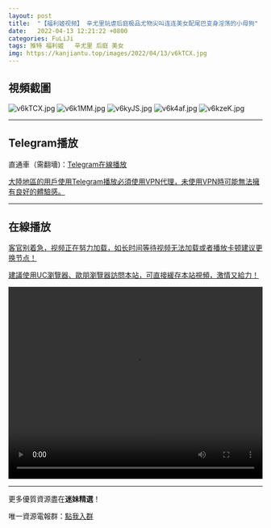 ```yaml
---
layout: post
title:  "【福利姬视频】 辛尤里玩虐后庭极品尤物尖叫连连美女配尾巴变身淫荡的小母狗"
date:   2022-04-13 12:21:22 +0800
categories: FuLiJi
tags: 推特 福利姬   辛尤里 后庭 美女
img: https://kanjiantu.top/images/2022/04/13/v6kTCX.jpg
---
```



## 視頻截圖

![v6kTCX.jpg](https://kanjiantu.top/images/2022/04/13/v6kTCX.jpg)
![v6k1MM.jpg](https://kanjiantu.top/images/2022/04/13/v6k1MM.jpg)
![v6kyJS.jpg](https://kanjiantu.top/images/2022/04/13/v6kyJS.jpg)
![v6k4af.jpg](https://kanjiantu.top/images/2022/04/13/v6k4af.jpg)
![v6kzeK.jpg](https://kanjiantu.top/images/2022/04/13/v6kzeK.jpg)

* * *
## Telegram播放

直通車（需翻墻)：[Telegram在線播放](https://t.me/mimeijingxuan/695)

<u>大陸地區的用戶使用Telegram播放必須使用VPN代理，未使用VPN時可能無法擁有良好的體驗感。</u> 
* * *
## 在線播放
<u>客官别着急，视频正在努力加载，如长时间等待视频无法加载或者播放卡顿建议更换节点！</u>

<u>建議使用UC瀏覽器、歐朋瀏覽器訪問本站，可直接緩存本站視頻，激情又給力！</u>
<center><video src="https://cdn.publer.io/uploads/videos/6251f320db27973d1eaefd6f/88416db484fccc4bfd112c933b4862c0.mp4" width="100%" height="380px" controls="controls"></video></center>

* * *
更多優質資源盡在**迷妹精選**！

唯一資源電報群：[點我入群](https://t.me/mimeijingxuan)


